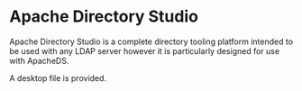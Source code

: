 # Apache Directory Studio

Apache Directory Studio is a complete directory tooling platform intended to be used with any LDAP server however it is particularly designed for use with ApacheDS.

A desktop file is provided.
